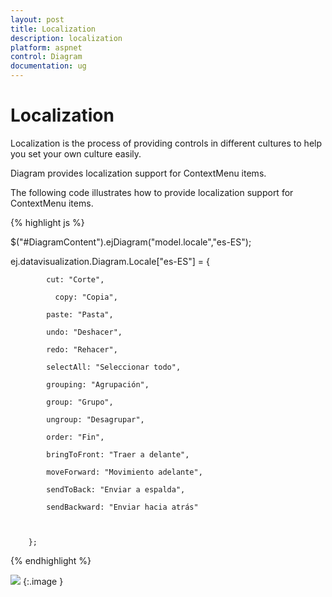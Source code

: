 ```yaml
---
layout: post
title: Localization
description: localization 
platform: aspnet
control: Diagram
documentation: ug
---
```


# Localization 

Localization is the process of providing controls in different cultures to help you set your own culture easily.

Diagram provides localization support for ContextMenu items.

The following code illustrates how to provide localization support for ContextMenu items.

{% highlight js %}



$("#DiagramContent").ejDiagram("model.locale","es-ES");

ej.datavisualization.Diagram.Locale["es-ES"] = {

            cut: "Corte",

              copy: "Copia",

            paste: "Pasta",

            undo: "Deshacer",

            redo: "Rehacer",

            selectAll: "Seleccionar todo",

            grouping: "Agrupación",

            group: "Grupo",

            ungroup: "Desagrupar",

            order: "Fin",

            bringToFront: "Traer a delante",

            moveForward: "Movimiento adelante",

            sendToBack: "Enviar a espalda",

            sendBackward: "Enviar hacia atrás"



        };  



{% endhighlight %}



![](Localization_images/Localization_img1.png) 
{:.image }


